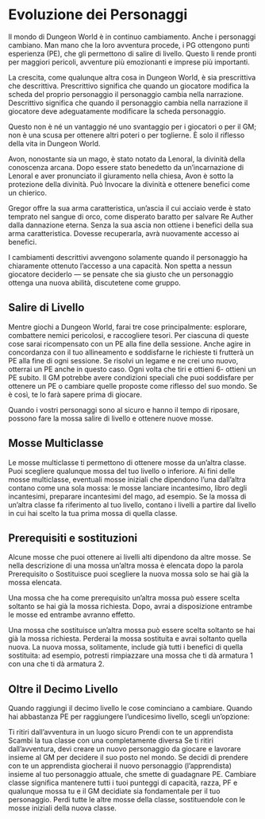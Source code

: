 # Evoluzione dei Personaggi
Il mondo di Dungeon World è in continuo cambiamento. Anche i personaggi cambiano. Man mano che la loro avventura procede, i PG ottengono punti esperienza (PE), che gli permettono di salire di livello. Questo li rende pronti per maggiori pericoli, avventure più emozionanti e imprese più importanti.

La crescita, come qualunque altra cosa in Dungeon World, è sia prescrittiva che descrittiva. Prescrittivo significa che quando un giocatore modifica la scheda del proprio personaggio il personaggio cambia nella narrazione. Descrittivo significa che quando il personaggio cambia nella narrazione il giocatore deve adeguatamente modificare la scheda personaggio.

Questo non è né un vantaggio né uno svantaggio per i giocatori o per il GM; non è una scusa per ottenere altri poteri o per toglierne. È solo il riflesso della vita in Dungeon World.

Avon, nonostante sia un mago, è stato notato da Lenoral, la divinità della conoscenza arcana. Dopo essere stato benedetto da un’incarnazione di Lenoral e aver pronunciato il giuramento nella chiesa, Avon è sotto la protezione della divinità. Può Invocare la divinità e ottenere benefici come un chierico.

Gregor offre la sua arma caratteristica, un’ascia il cui acciaio verde è stato temprato nel sangue di orco, come disperato baratto per salvare Re Auther dalla dannazione eterna. Senza la sua ascia non ottiene i benefici della sua arma caratteristica. Dovesse recuperarla, avrà nuovamente accesso ai benefici.

I cambiamenti descrittivi avvengono solamente quando il personaggio ha chiaramente ottenuto l’accesso a una capacità. Non spetta a nessun giocatore deciderlo — se pensate che sia giusto che un personaggio ottenga una nuova abilità, discutetene come gruppo.

## Salire di Livello
Mentre giochi a Dungeon World, farai tre cose principalmente: esplorare, combattere nemici pericolosi, e raccogliere tesori. Per ciascuna di queste cose sarai ricompensato con un PE alla fine della sessione. Anche agire in concordanza con il tuo allineamento e soddisfarne le richieste ti frutterà un PE alla fine di ogni sessione. Se risolvi un legame e ne crei uno nuovo, otterrai un PE anche in questo caso. Ogni volta che tiri e ottieni 6- ottieni un PE subito. Il GM potrebbe avere condizioni speciali che puoi soddisfare per ottenere un PE o cambiare quelle proposte come riflesso del suo mondo. Se è così, te lo farà sapere prima di giocare.

Quando i vostri personaggi sono al sicuro e hanno il tempo di riposare, possono fare la mossa salire di livello e ottenere nuove mosse.

## Mosse Multiclasse
Le mosse multiclasse ti permettono di ottenere mosse da un’altra classe. Puoi scegliere qualunque mossa del tuo livello o inferiore. Ai fini delle mosse multiclasse, eventuali mosse iniziali che dipendono l’una dall’altra contano come una sola mossa: le mosse lanciare incantesimo, libro degli incantesimi, preparare incantesimi del mago, ad esempio. Se la mossa di un’altra classe fa riferimento al tuo livello, contano i livelli a partire dal livello in cui hai scelto la tua prima mossa di quella classe.

## Prerequisiti e sostituzioni
Alcune mosse che puoi ottenere ai livelli alti dipendono da altre mosse. Se nella descrizione di una mossa un’altra mossa è elencata dopo la parola Prerequisito o Sostituisce puoi scegliere la nuova mossa solo se hai già la mossa elencata.

Una mossa che ha come prerequisito un’altra mossa può essere scelta soltanto se hai già la mossa richiesta. Dopo, avrai a disposizione entrambe le mosse ed entrambe avranno effetto.

Una mossa che sostituisce un’altra mossa può essere scelta soltanto se hai già la mossa richiesta. Perderai la mossa sostituita e avrai soltanto quella nuova. La nuova mossa, solitamente, include già tutti i benefici di quella sostituita: ad esempio, potresti rimpiazzare una mossa che ti dà armatura 1 con una che ti dà armatura 2.

## Oltre il Decimo Livello
Quando raggiungi il decimo livello le cose cominciano a cambiare. Quando hai abbastanza PE per raggiungere l’undicesimo livello, scegli un’opzione:

Ti ritiri dall’avventura in un luogo sicuro
Prendi con te un apprendista
Scambi la tua classe con una completamente diversa
Se ti ritiri dall’avventura, devi creare un nuovo personaggio da giocare e lavorare insieme al GM per decidere il suo posto nel mondo. Se decidi di prendere con te un apprendista giocherai il nuovo personaggio (l’apprendista) insieme al tuo personaggio attuale, che smette di guadagnare PE. Cambiare classe significa mantenere tutti i tuoi punteggi di capacità, razza, PF e qualunque mossa tu e il GM decidiate sia fondamentale per il tuo personaggio. Perdi tutte le altre mosse della classe, sostituendole con le mosse iniziali della nuova classe.